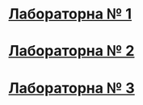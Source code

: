 # [Лабораторна № 1](lab_1/Demo.ipynb)
# [Лабораторна № 2](lab_2/Demo.ipynb)
# [Лабораторна № 3](lab_3/Demo.ipynb)